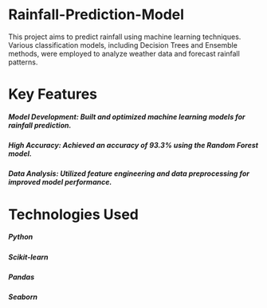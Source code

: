 # Rainfall-Prediction-Model
This project aims to predict rainfall using machine learning techniques. Various classification models, including Decision Trees and Ensemble methods, were employed to analyze weather data and forecast rainfall patterns.

# Key Features
##### Model Development: Built and optimized machine learning models for rainfall prediction.
##### High Accuracy: Achieved an accuracy of 93.3% using the Random Forest model.
##### Data Analysis: Utilized feature engineering and data preprocessing for improved model performance.
# Technologies Used
##### Python
##### Scikit-learn
##### Pandas
##### Seaborn
